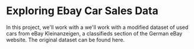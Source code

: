 # Exploring Ebay Car Sales Data

In this project, we'll work with a we'll work with a modified dataset of used cars from eBay Kleinanzeigen, a classifieds section of the German eBay website. The original dataset can be found here.
